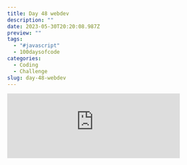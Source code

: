 ```yaml
---
title: Day 48 webdev
description: ""
date: 2023-05-30T20:20:08.987Z
preview: ""
tags:
  - "#javascript"
  - 100daysofcode
categories:
  - Coding
  - Challenge
slug: day-48-webdev
---
```


<iframe src="https://mastodontech.de/@larnius/110459484658303129/embed" class="mastodon-embed" style="max-width: 100%; border: 0" width="400" allowfullscreen="allowfullscreen"></iframe><script src="https://mastodontech.de/embed.js" async="async"></script>